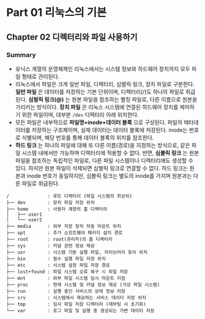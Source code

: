 # Part 01 리눅스의 기본
## Chapter 02 디렉터리와 파일 사용하기

### Summary
- 유닉스 계열의 운영체제인 리눅스에서는 시스템 정보와 하드웨어 장치까지 모두 파일 형태로 관리된다.
- 리눅스에서 파일은 크게 일반 파일, 디렉터리, 심벌릭 링크, 장치 파일로 구분한다. **일반 파일** 은 데이터를 저장하는 기본 단위이며, 디렉터리(/)도 하나의 파일로 취급된다. **심벌릭 링크(@)** 는 원본 파일을 참조하는 별칭 파일로, 다른 이름으로 원본을 가리키는 방식이다. **장치 파일** 은 리눅스 시스템에 연결된 하드웨어 장치를 제어하기 위한 파일이며, 대부분 `/dev` 디렉터리 아래 위치한다.
- 모든 파일은 내부적으로 **파일명+inode+데이터 블록** 으로 구성된다. 파일의 메타데이터를 저장하는 구조체이며, 실제 데이터는 데이터 블록에 저장된다. inode는 번호로 식별되며, 해당 번호를 통해 데이터 블록의 위치를 참조한다.
- **하드 링크** 는 하나의 파일에 대해 또 다른 이름(경로)을 지정하는 방식으로, 같은 파일 시스템 내에서만 가능하며 디렉터리에 적용할 수 없다. 반면, **심볼릭 링크** 는 원본 파일을 참조하는 독립적인 파일로, 다른 파일 시스템이나 디렉터리에도 생성할 수 있다. 하지만 원본 파일이 삭제되면 심벌릭 링크로 연결할 수 없다. 하드 링크는 원본과 inode 번호가 동일하지만,
심볼릭 링크는 별도의 inode를 가지며 원본과는 다른 파일로 취급된다.

```
/              : 루트 디렉터리 (파일 시스템의 최상위)
├── dev        : 장치 파일 저장 위치
├── home       : 사용자 계정의 홈 디렉터리
│   ├── user1
│   └── user2
├── media      : 외부 저장 장치 자동 마운트 위치
├── opt        : 추가 소프트웨어 패키지 설치 경로
├── root       : root(관리자)의 홈 디렉터리
├── sys        : 커널 관련 정보 제공
├── usr        : 시스템 기본 실행 파일, 라이브러리 등이 위치
├── bin        : 필수 실행 파일 저장 위치
├── etc        : 시스템 설정 파일 저장 경로
├── lost+found : 파일 시스템 오류 복구 시 파일 저장
├── mnt        : 외부 파일 시스템 임시 마운트 지점
├── proc       : 현재 시스템 및 커널 정보 제공 (가상 파일 시스템)
├── run        : 실행 중인 서비스의 상태 정보 저장
├── srv        : 시스템에서 제공하는 서비스 데이터 저장 위치
├── tmp        : 임시 파일 저장 디렉터리 (재부팅 시 초기화)
└── var        : 로그 파일 및 실행 중 생성되는 가변 데이터 저장
```
